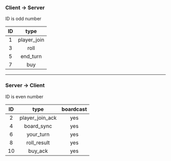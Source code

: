 ### Client -> Server
ID is odd number

|ID|type|
|:-:|:-:|
|1  |player_join|
|3  |roll|
|5  |end_turn|
|7|buy|

------

### Server -> Client
ID is even number

| ID | type | boardcast|
|:-:|:-:|:-:|
|  2 |player\_join\_ack   | yes|
|4  |board_sync| yes |
|6  |your_turn| yes |
|8|roll_result| yes |
|10|buy_ack| yes|
